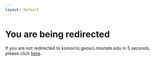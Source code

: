 ```yaml
---
layout: default
---
```


# You are being redirected

If you are not redirected to ksmorris.geosci.msstate.edu in 5 seconds, please click [here](https://ksmorris.geosci.msstate.edu).

<meta http-equiv="refresh" content="5;url=https://ksmorris.geosci.msstate.edu">
